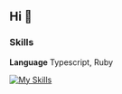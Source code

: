 ## Hi 👋

### Skills
**Language**  Typescript, Ruby

[![My Skills](https://skillicons.dev/icons?i=react,nextjs,nodejs,rails&theme=light)](https://skillicons.dev)

